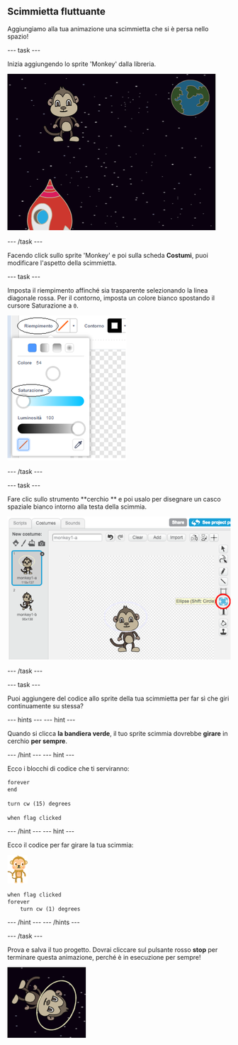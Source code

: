 ## Scimmietta fluttuante

Aggiungiamo alla tua animazione una scimmietta che si è persa nello spazio!

\--- task \---

Inizia aggiungendo lo sprite 'Monkey' dalla libreria.

![Aggiungere lo sprite di una scimmia](images/space-monkey-sprite.png)

\--- /task \---

Facendo click sullo sprite 'Monkey' e poi sulla scheda **Costumi**, puoi modificare l'aspetto della scimmietta.

\--- task \---

Imposta il riempimento affinché sia trasparente selezionando la linea diagonale rossa. Per il contorno, imposta un colore bianco spostando il cursore Saturazione a `0`.

![Rendi il colore bianco](images/make-white.png)

\--- /task \---

\--- task \---

Fare clic sullo strumento **cerchio ** e poi usalo per disegnare un casco spaziale bianco intorno alla testa della scimmia.

![Casco della scimmia](images/space-monkey-edit.png)

\--- /task \---

\--- task \---

Puoi aggiungere del codice allo sprite della tua scimmietta per far sì che giri continuamente su stessa?

\--- hints \--- \--- hint \---

Quando si clicca **la bandiera verde**, il tuo sprite scimmia dovrebbe **girare** in cerchio **per sempre**.

\--- /hint \--- \--- hint \---

Ecco i blocchi di codice che ti serviranno:

```blocks3
forever
end

turn cw (15) degrees

when flag clicked
```

\--- /hint \--- \--- hint \---

Ecco il codice per far girare la tua scimmia:

![Sprite scimmia](images/sprite-monkey.png)

```blocks3
when flag clicked
forever
    turn cw (1) degrees
```

\--- /hint \--- \--- /hints \---

\--- /task \---

Prova e salva il tuo progetto. Dovrai cliccare sul pulsante rosso **stop** per terminare questa animazione, perché è in esecuzione per sempre!

![Prova la scimmia rotante](images/space-spin-test.png)